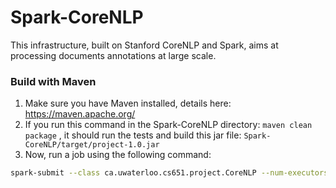 # Spark-CoreNLP
This infrastructure, built on Stanford CoreNLP and Spark, aims at processing documents annotations at large scale.

### Build with Maven
1. Make sure you have Maven installed, details here: https://maven.apache.org/
2. If you run this command in the Spark-CoreNLP directory: `maven clean package` , it should run the tests and build this jar file: `Spark-CoreNLP/target/project-1.0.jar`
3. Now, run a job using the following command: 
```bash
spark-submit --class ca.uwaterloo.cs651.project.CoreNLP --num-executors ${num of mappers} --executor-cores ${num of mappers} --conf spark.executor.heartbeatInterval=10s --conf spark.network.timeout=20s --driver-memory 6G --executor-memory 20G target/project-1.0.jar -input ${input path} -output ${output path} -mappers $mappers -functionality ${func1,func2,func3,...} 
```
